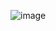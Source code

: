 ![image](https://user-images.githubusercontent.com/23353758/112155233-b0022880-8c17-11eb-96fd-4661314e4330.png)
